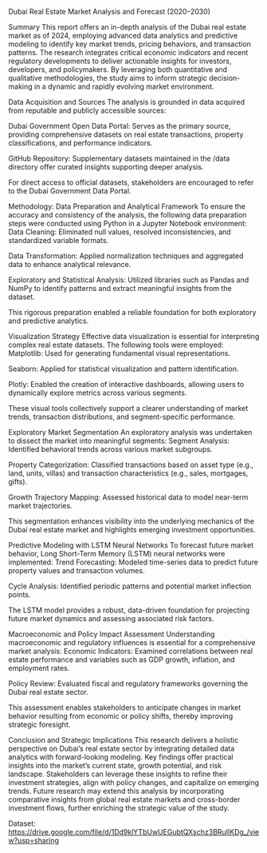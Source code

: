 Dubai Real Estate Market Analysis and Forecast (2020–2030)

Summary This report offers an in-depth analysis of the Dubai real estate market as of 2024, employing advanced data analytics and predictive modeling to identify key market trends, pricing behaviors, and transaction patterns. The research integrates critical economic indicators and recent regulatory developments to deliver actionable insights for investors, developers, and policymakers. By leveraging both quantitative and qualitative methodologies, the study aims to inform strategic decision-making in a dynamic and rapidly evolving market environment.

Data Acquisition and Sources The analysis is grounded in data acquired from reputable and publicly accessible sources:

Dubai Government Open Data Portal: Serves as the primary source, providing comprehensive datasets on real estate transactions, property classifications, and performance indicators.

GitHub Repository: Supplementary datasets maintained in the /data directory offer curated insights supporting deeper analysis.

For direct access to official datasets, stakeholders are encouraged to refer to the Dubai Government Data Portal.

Methodology: Data Preparation and Analytical Framework To ensure the accuracy and consistency of the analysis, the following data preparation steps were conducted using Python in a Jupyter Notebook environment:
Data Cleaning: Eliminated null values, resolved inconsistencies, and standardized variable formats.

Data Transformation: Applied normalization techniques and aggregated data to enhance analytical relevance.

Exploratory and Statistical Analysis: Utilized libraries such as Pandas and NumPy to identify patterns and extract meaningful insights from the dataset.

This rigorous preparation enabled a reliable foundation for both exploratory and predictive analytics.

Visualization Strategy Effective data visualization is essential for interpreting complex real estate datasets. The following tools were employed:
Matplotlib: Used for generating fundamental visual representations.

Seaborn: Applied for statistical visualization and pattern identification.

Plotly: Enabled the creation of interactive dashboards, allowing users to dynamically explore metrics across various segments.

These visual tools collectively support a clearer understanding of market trends, transaction distributions, and segment-specific performance.

Exploratory Market Segmentation An exploratory analysis was undertaken to dissect the market into meaningful segments:
Segment Analysis: Identified behavioral trends across various market subgroups.

Property Categorization: Classified transactions based on asset type (e.g., land, units, villas) and transaction characteristics (e.g., sales, mortgages, gifts).

Growth Trajectory Mapping: Assessed historical data to model near-term market trajectories.

This segmentation enhances visibility into the underlying mechanics of the Dubai real estate market and highlights emerging investment opportunities.

Predictive Modeling with LSTM Neural Networks To forecast future market behavior, Long Short-Term Memory (LSTM) neural networks were implemented:
Trend Forecasting: Modeled time-series data to predict future property values and transaction volumes.

Cycle Analysis: Identified periodic patterns and potential market inflection points.

The LSTM model provides a robust, data-driven foundation for projecting future market dynamics and assessing associated risk factors.

Macroeconomic and Policy Impact Assessment Understanding macroeconomic and regulatory influences is essential for a comprehensive market analysis:
Economic Indicators: Examined correlations between real estate performance and variables such as GDP growth, inflation, and employment rates.

Policy Review: Evaluated fiscal and regulatory frameworks governing the Dubai real estate sector.

This assessment enables stakeholders to anticipate changes in market behavior resulting from economic or policy shifts, thereby improving strategic foresight.

Conclusion and Strategic Implications This research delivers a holistic perspective on Dubai’s real estate sector by integrating detailed data analytics with forward-looking modeling. Key findings offer practical insights into the market’s current state, growth potential, and risk landscape. Stakeholders can leverage these insights to refine their investment strategies, align with policy changes, and capitalize on emerging trends.
Future research may extend this analysis by incorporating comparative insights from global real estate markets and cross-border investment flows, further enriching the strategic value of the study.

Dataset: https://drive.google.com/file/d/1Dd9klYTbUwUEGubtQXschz3BRuIlKDg_/view?usp=sharing
